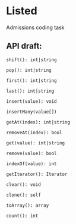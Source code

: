 # Listed
Admissions coding task  

## API draft:

`shift(): int|string`

`pop(): int|string`

`first(): int|string`

`last(): int|string`

`insert(value): void`

`insertMany(value[])`

`getAt(index): int|string`

`removeAt(index): bool`

`get(value): int|string`

`remove(value): bool`

`indexOf(value): int`

`getIterator(): Iterator`

`clear(): void`

`clone(): self`

`toArray(): array`

`count(): int`
